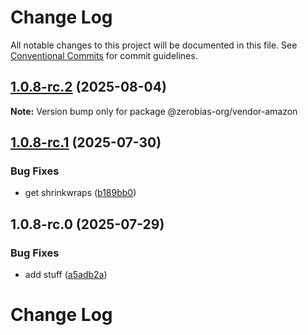 # Change Log

All notable changes to this project will be documented in this file.
See [Conventional Commits](https://conventionalcommits.org) for commit guidelines.

## [1.0.8-rc.2](https://github.com/zerobias-org/vendor/compare/@zerobias-org/vendor-amazon@1.0.8-rc.1...@zerobias-org/vendor-amazon@1.0.8-rc.2) (2025-08-04)

**Note:** Version bump only for package @zerobias-org/vendor-amazon





## [1.0.8-rc.1](https://github.com/zerobias-org/vendor/compare/@zerobias-org/vendor-amazon@1.0.8-rc.0...@zerobias-org/vendor-amazon@1.0.8-rc.1) (2025-07-30)


### Bug Fixes

* get shrinkwraps ([b189bb0](https://github.com/zerobias-org/vendor/commit/b189bb0cf53ad66427530ccc0eab7824527942d3))





## 1.0.8-rc.0 (2025-07-29)


### Bug Fixes

* add stuff ([a5adb2a](https://github.com/zerobias-org/vendor/commit/a5adb2aecd0670c42e9077affecb6a047bf30fc6))





# Change Log
